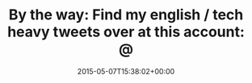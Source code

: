 ---
retweeted: false
source: <a href="https://about.twitter.com/products/tweetdeck" rel="nofollow">TweetDeck</a>
entities:
  hashtags: []
  symbols: []
  user_mentions:
  - name: Bascht
    screen_name: bscht
    indices:
    - '70'
    - '76'
    id_str: '2351407344'
    id: '2351407344'
  urls: []
display_text_range:
- '0'
- '76'
favorite_count: '0'
id_str: '596338208037810176'
truncated: false
retweet_count: '0'
id: '596338208037810176'
created_at: Thu May 07 15:38:02 +0000 2015
favorited: false
full_text: 'By the way: Find my english / tech heavy tweets over at this account:
  [@bscht](https://twitter.com/bscht)'
lang: en
tags:
- pesos/twitter
date: '2015-05-07T15:38:02+00:00'
src: https://twitter.com/bascht/status/596338208037810176
original_url: https://twitter.com/bascht/status/596338208037810176
type: twitter_tweet
text: 'By the way: Find my english / tech heavy tweets over at this account: [@bscht](https://twitter.com/bscht)'
title: 'By the way: Find my english / tech heavy tweets over at this account: @'

---